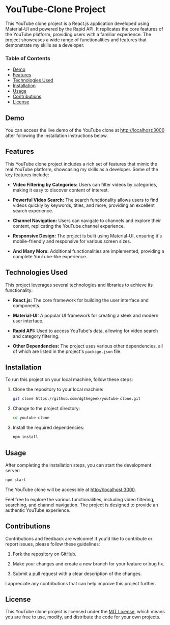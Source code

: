 # YouTube-Clone Project

This YouTube clone project is a React.js application developed using Material-UI and powered by the Rapid API. It replicates the core features of the YouTube platform, providing users with a familiar experience. The project showcases a wide range of functionalities and features that demonstrate my skills as a developer.

### Table of Contents

- [Demo](#demo)
- [Features](#features)
- [Technologies Used](#technologies-used)
- [Installation](#installation)
- [Usage](#usage)
- [Contributions](#contributions)
- [License](#license)

## Demo

You can access the live demo of the YouTube clone at [http://localhost:3000](http://localhost:3000) after following the installation instructions below.

## Features

This YouTube clone project includes a rich set of features that mimic the real YouTube platform, showcasing my skills as a developer. Some of the key features include:

- **Video Filtering by Categories:** Users can filter videos by categories, making it easy to discover content of interest.

- **Powerful Video Search:** The search functionality allows users to find videos quickly by keywords, titles, and more, providing an excellent search experience.

- **Channel Navigation:** Users can navigate to channels and explore their content, replicating the YouTube channel experience.

- **Responsive Design:** The project is built using Material-UI, ensuring it's mobile-friendly and responsive for various screen sizes.

- **And Many More:** Additional functionalities are implemented, providing a complete YouTube-like experience.

## Technologies Used

This project leverages several technologies and libraries to achieve its functionality:

- **React.js:** The core framework for building the user interface and components.

- **Material-UI:** A popular UI framework for creating a sleek and modern user interface.

- **Rapid API:** Used to access YouTube's data, allowing for video search and category filtering.

- **Other Dependencies:** The project uses various other dependencies, all of which are listed in the project's `package.json` file.

## Installation

To run this project on your local machine, follow these steps:

1. Clone the repository to your local machine:

   ```bash
   git clone https://github.com/dgthegeek/youtube-clone.git
   ```

2. Change to the project directory:

   ```bash
   cd youtube-clone
   ```

3. Install the required dependencies:

   ```bash
   npm install
   ```

## Usage

After completing the installation steps, you can start the development server:

```bash
npm start
```

The YouTube clone will be accessible at [http://localhost:3000](http://localhost:3000).

Feel free to explore the various functionalities, including video filtering, searching, and channel navigation. The project is designed to provide an authentic YouTube experience.

## Contributions

Contributions and feedback are welcome! If you'd like to contribute or report issues, please follow these guidelines:

1. Fork the repository on GitHub.

2. Make your changes and create a new branch for your feature or bug fix.

3. Submit a pull request with a clear description of the changes.

I appreciate any contributions that can help improve this project further.

## License

This YouTube clone project is licensed under the [MIT License](LICENSE), which means you are free to use, modify, and distribute the code for your own projects.